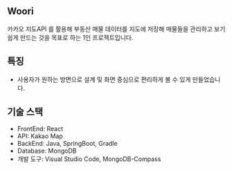 ## Woori

카카오 지도API 를 활용해 부동산 매물 데이터를 지도에 저장해 매물들을 관리하고 보기 쉽게 만드는 것을 목표로 하는 1인 프로젝트입니다.

## 특징

- 사용자가 원하는 방면으로 설계 및 화면 중심으로 편리하게 볼 수 있게 만들었습니다.


## 기술 스택

- FrontEnd: React
- API: Kakao Map
- BackEnd: Java, SpringBoot, Gradle
- Database: MongoDB
- 개발 도구: Visual Studio Code, MongoDB-Compass

